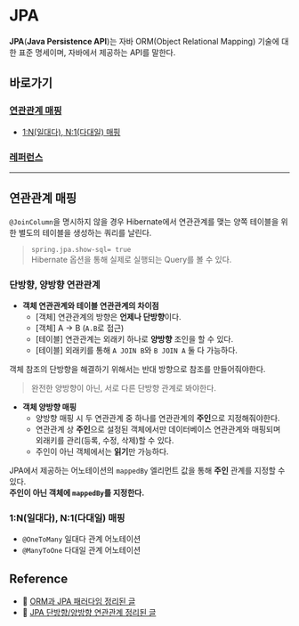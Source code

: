 # JPA

**JPA**(**Java Persistence API**)는 자바 ORM(Object Relational Mapping) 기술에 대한 표준 명세이며, 자바에서 제공하는 API를 말한다.  

## 바로가기

### [연관관계 매핑](#연관관계-매핑)

* [1:N(일대다), N:1(다대일) 매핑](#1:N(일대다),-N:1(다대일)-매핑)

### [레퍼런스](#Reference)

---

## 연관관계 매핑

`@JoinColumn`을 명시하지 않을 경우 Hibernate에서 연관관계를 맺는 양쪽 테이블을 위한 별도의 테이블을 생성하는 쿼리를 날린다.  
> ```spring.jpa.show-sql= true```  
> Hibernate 옵션을 통해 실제로 실행되는 Query를 볼 수 있다.  

### 단방향, 양방향 연관관계

* **객체 연관관계와 테이블 연관관계의 차이점**  
  * [객체] 연관관계의 방향은 **언제나 단방향**이다.  
  * [객체] A → B (```A.B```로 접근)
  * [테이블] 연관관계는 외래키 하나로 **양방향** 조인을 할 수 있다.  
  * [테이블] 외래키를 통해 ```A JOIN B```와 ```B JOIN A``` 둘 다 가능하다.

객체 참조의 단방향을 해결하기 위해서는 반대 방향으로 참조를 만들어줘야한다.  
> 완전한 양방향이 아닌, 서로 다른 단방향 관계로 봐야한다.  

* **객체 양방향 매핑**
  * 양방향 매핑 시 두 연관관계 중 하나를 연관관계의 **주인**으로 지정해줘야한다.
  * 연관관계 상 **주인**으로 설정된 객체에서만 데이터베이스 연관관계와 매핑되며 외래키를 관리(등록, 수정, 삭제)할 수 있다.
  * 주인이 아닌 객체에서는 **읽기**만 가능하다.

JPA에서 제공하는 어노테이션의 ```mappedBy``` 엘리먼트 값을 통해 **주인** 관계를 지정할 수 있다.  
**주인이 아닌 객체에 ```mappedBy```를 지정한다.**

### 1:N(일대다), N:1(다대일) 매핑

* ```@OneToMany``` 일대다 관계 어노테이션
* ```@ManyToOne``` 다대일 관계 어노테이션

## Reference

* 🔗 [ORM과 JPA 패러다임 정리된 글](https://velog.io/@adam2/JPA%EB%8A%94-%EB%8F%84%EB%8D%B0%EC%B2%B4-%EB%AD%98%EA%B9%8C-orm-%EC%98%81%EC%86%8D%EC%84%B1-hibernate-spring-data-jpa)
* 🔗 [JPA 단방향/양방향 연관관계 정리된 글](https://cornswrold.tistory.com/350)
